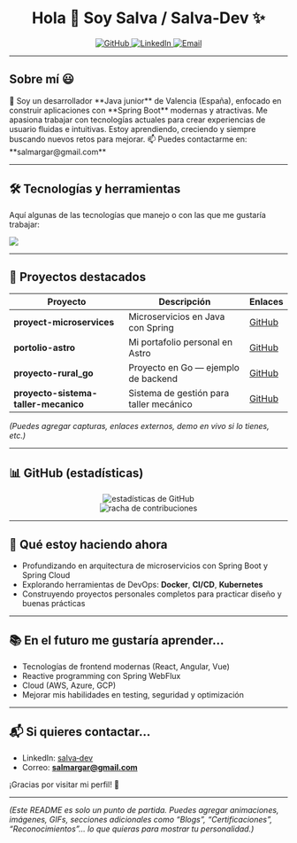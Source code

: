 <h1 align="center">Hola 👋 Soy Salva / Salva‑Dev ✨</h1>

<p align="center">
  <a href="https://github.com/samarga8" target="_blank">
    <img src="https://img.shields.io/badge/GitHub-181717?style=for-the-badge&logo=github&logoColor=white" alt="GitHub">
  </a>
  <a href="https://linkedin.com/in/salva-dev/" target="_blank">
    <img src="https://img.shields.io/badge/LinkedIn-0077B5?style=for-the-badge&logo=linkedin&logoColor=white" alt="LinkedIn">
  </a>
  <a href="mailto:salmargar@gmail.com" target="_blank">
    <img src="https://img.shields.io/badge/Email-D14836?style=for-the-badge&logo=gmail&logoColor=white" alt="Email">
  </a>
</p>

---

## Sobre mí 😃

<p align="left">
💼 Soy un desarrollador **Java junior** de Valencia (España), enfocado en construir aplicaciones con **Spring Boot** modernas y atractivas.  
Me apasiona trabajar con tecnologías actuales para crear experiencias de usuario fluidas e intuitivas.  
Estoy aprendiendo, creciendo y siempre buscando nuevos retos para mejorar.  
📫 Puedes contactarme en: **salmargar@gmail.com**
</p>

---

## 🛠️ Tecnologías y herramientas

Aquí algunas de las tecnologías que manejo o con las que me gustaría trabajar:

<p align="left">
  <a href="https://skillicons.dev">
    <img src="https://skillicons.dev/icons?i=java,spring,hibernate,rest,sql,postgresql,mysql,git,github,html,css,js,ts,react,nodejs,linux,docker,jenkins,postman&perline=10" />
  </a>
</p>

---

## 🚀 Proyectos destacados

| Proyecto | Descripción | Enlaces |
|---|---|---|
| **proyect-microservices** | Microservicios en Java con Spring | [GitHub](https://github.com/samarga8/proyect-microservices) |
| **portolio-astro** | Mi portafolio personal en Astro | [GitHub](https://github.com/samarga8/portolio-astro) |
| **proyecto-rural_go** | Proyecto en Go — ejemplo de backend | [GitHub](https://github.com/samarga8/proyecto-rural_go) |
| **proyecto-sistema-taller-mecanico** | Sistema de gestión para taller mecánico | [GitHub](https://github.com/samarga8/proyecto-sistema-taller-mecanico) |

*(Puedes agregar capturas, enlaces externos, demo en vivo si lo tienes, etc.)*

---

## 📊 GitHub (estadísticas)

<p align="center">
  <img src="https://github-readme-stats.vercel.app/api?username=samarga8&theme=dark&show_icons=true&count_private=true" alt="estadísticas de GitHub">
  <br>
  <img src="https://github-readme-streak-stats.herokuapp.com/?user=samarga8&theme=dark&hide_border=false" alt="racha de contribuciones">
</p>

---

## 🔭 Qué estoy haciendo ahora

- Profundizando en arquitectura de microservicios con Spring Boot y Spring Cloud  
- Explorando herramientas de DevOps: **Docker**, **CI/CD**, **Kubernetes**  
- Construyendo proyectos personales completos para practicar diseño y buenas prácticas  

---

## 📚 En el futuro me gustaría aprender…

- Tecnologías de frontend modernas (React, Angular, Vue)  
- Reactive programming con Spring WebFlux  
- Cloud (AWS, Azure, GCP)  
- Mejorar mis habilidades en testing, seguridad y optimización 

---

## 📬 Si quieres contactar…

- LinkedIn: [salva‑dev](https://linkedin.com/in/salva-dev/)  
- Correo: **salmargar@gmail.com**  

¡Gracias por visitar mi perfil! 👋

---

*(Este README es solo un punto de partida. Puedes agregar animaciones, imágenes, GIFs, secciones adicionales como “Blogs”, “Certificaciones”, “Reconocimientos”… lo que quieras para mostrar tu personalidad.)*
